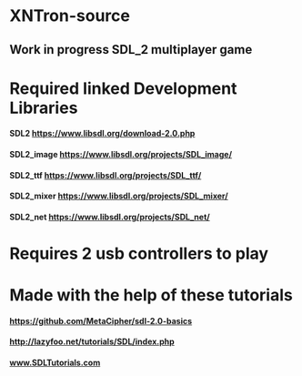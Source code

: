 # XNTron-source
## Work in progress SDL_2 multiplayer game

# Required linked Development Libraries 
#### SDL2 https://www.libsdl.org/download-2.0.php
#### SDL2_image https://www.libsdl.org/projects/SDL_image/
#### SDL2_ttf https://www.libsdl.org/projects/SDL_ttf/
#### SDL2_mixer https://www.libsdl.org/projects/SDL_mixer/
#### SDL2_net https://www.libsdl.org/projects/SDL_net/

# Requires 2 usb controllers to play

# Made with the help of these tutorials
#### https://github.com/MetaCipher/sdl-2.0-basics
#### http://lazyfoo.net/tutorials/SDL/index.php
#### www.SDLTutorials.com
